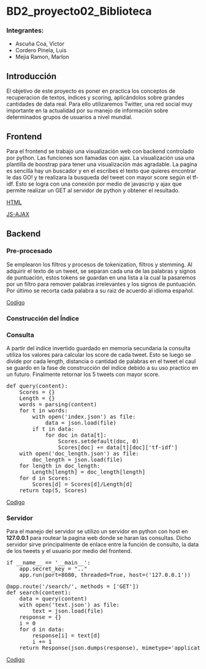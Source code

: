 # BD2_proyecto02_Biblioteca

### Integrantes:
- Ascuña Coa, Vìctor
- Cordero Pinela, Luis
- Mejia Ramon, Marlon

## Introducción

El objetivo de este proyecto es poner en practica los conceptos de recuperacion de textos, indices y scoring, aplicándolos sobre grandes cantidades de data real. Para ello utilizaremos Twitter, una red social muy importante en la actualidad por su manejo de informaciòn sobre determinados grupos de usuarios a nivel mundial.

## Frontend

Para el frontend se trabajo una visualización web con backend controlado por python. Las funciones son llamadas con ajax. La visualización usa una plantilla de boostrap para tener una visualización más agradable. La pagina es sencilla hay un buscador y en el escribes el texto que quieres encontrar le das GO! y te realizara la busqueda del tweet con mayor score según el tf-idf. Esto se logra con una conexión por medio de javascrip y ajax que permite realizar un GET al servidor de python y obtener el resultado.

[HTML](https://github.com/LuisUTEC/BD2_proyecto02_Biblioteca/blob/master/templates/index.html)

[JS-AJAX](https://github.com/LuisUTEC/BD2_proyecto02_Biblioteca/blob/master/static/js/function.js)

## Backend

### Pre-procesado
Se emplearon los filtros y procesos de tokenization, filtros y stemming. Al adquirir el texto de un tweet, se separan cada una de las palabras y signos de puntuación, estos tokens se guardan en una lista a la cual la pasaremos por un filtro para remover palabras irrelevantes y los signos de puntuación. Por último se recorta cada palabra a su raiz de acuerdo al idioma español. 

[Codigo](https://github.com/LuisUTEC/BD2_proyecto02_Biblioteca/blob/master/Files.py)

### Construcción del Índice


### Consulta
A partir del indice invertido guardado en memoria secundaria la consulta utiliza los valores para calcular los score de cada tweet. Esto se luego se divide por cada length, distancia o cantidad de palabras en el tweet el caul se guardo en la fase de construcción del indice debido a su uso practico en un futuro. Finalmente retornar los 5 tweets con mayor score.

<pre>
def query(content):
    Scores = {}
    Length = {}
    words = parsing(content)
    for t in words:
        with open('index.json') as file:
            data = json.load(file)
        if t in data:
            for doc in data[t]:
                Scores.setdefault(doc, 0)
                Scores[doc] += data[t][doc]['tf-idf']
    with open('doc_length.json') as file:
        doc_length = json.load(file)
    for length in doc_length:
        Length[length] = doc_length[length]
    for d in Scores:
        Scores[d] = Scores[d]/Length[d]
    return top(5, Scores)
</pre>

[Codigo](https://github.com/LuisUTEC/BD2_proyecto02_Biblioteca/blob/master/query.py)

### Servidor
Para el manejo del servidor se utilizo un servidor en python con host en **127.0.0.1** para routear la pagina web donde se haran las consultas. Dicho servidor sirve principalmente de enlace entre la función de consulto, la data de los tweets y el usuario por medio del frontend.
<pre>
if __name__ == '__main__':
    app.secret_key = ".."
    app.run(port=8080, threaded=True, host=('127.0.0.1'))
</pre> 
<pre>
@app.route('/search/<content>', methods = ['GET'])
def search(content):
    data = query(content)
    with open('text.json') as file:
        text = json.load(file)
    response = {}
    i = 0
    for d in data:
        response[i] = text[d]
        i += 1
    return Response(json.dumps(response), mimetype='application/json')
</pre>

[Codigo](https://github.com/LuisUTEC/BD2_proyecto02_Biblioteca/blob/master/server.py)
